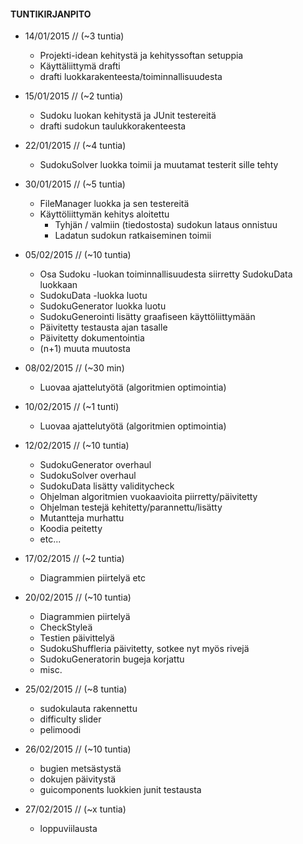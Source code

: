 #### TUNTIKIRJANPITO
* 14/01/2015 //  (~3 tuntia)
  * Projekti-idean kehitystä ja kehityssoftan setuppia
  * Käyttäliittymä drafti
  * drafti luokkarakenteesta/toiminnallisuudesta

* 15/01/2015 //  (~2 tuntia)
  * Sudoku luokan kehitystä ja JUnit testereitä
  * drafti sudokun taulukkorakenteesta

* 22/01/2015 // (~4 tuntia)
  * SudokuSolver luokka toimii ja muutamat testerit sille tehty

* 30/01/2015 // (~5 tuntia)
  * FileManager luokka ja sen testereitä
  * Käyttöliittymän kehitys aloitettu
    * Tyhjän / valmiin (tiedostosta) sudokun lataus onnistuu
    * Ladatun sudokun ratkaiseminen toimii

* 05/02/2015 // (~10 tuntia)
  * Osa Sudoku -luokan toiminnallisuudesta siirretty SudokuData luokkaan
  * SudokuData -luokka luotu
  * SudokuGenerator luokka luotu
  * SudokuGenerointi lisätty graafiseen käyttöliittymään
  * Päivitetty testausta ajan tasalle
  * Päivitetty dokumentointia
  * (n+1) muuta muutosta

* 08/02/2015 // (~30 min)
  * Luovaa ajattelutyötä (algoritmien optimointia)

* 10/02/2015 // (~1 tunti)
  * Luovaa ajattelutyötä (algoritmien optimointia)

* 12/02/2015 // (~10 tuntia)
  * SudokuGenerator overhaul
  * SudokuSolver overhaul
  * SudokuData lisätty validitycheck
  * Ohjelman algoritmien vuokaavioita piirretty/päivitetty
  * Ohjelman testejä kehitetty/parannettu/lisätty
  * Mutantteja murhattu
  * Koodia peitetty
  * etc...

* 17/02/2015 // (~2 tuntia)
  * Diagrammien piirtelyä etc

* 20/02/2015 // (~10 tuntia)
  * Diagrammien piirtelyä
  * CheckStyleä
  * Testien päivittelyä
  * SudokuShuffleria päivitetty, sotkee nyt myös rivejä
  * SudokuGeneratorin bugeja korjattu
  * misc.

* 25/02/2015 // (~8 tuntia)
  * sudokulauta rakennettu
  * difficulty slider
  * pelimoodi

* 26/02/2015 // (~10 tuntia)
  * bugien metsästystä
  * dokujen päivitystä
  * guicomponents luokkien junit testausta

* 27/02/2015 // (~x tuntia)
  * loppuviilausta
